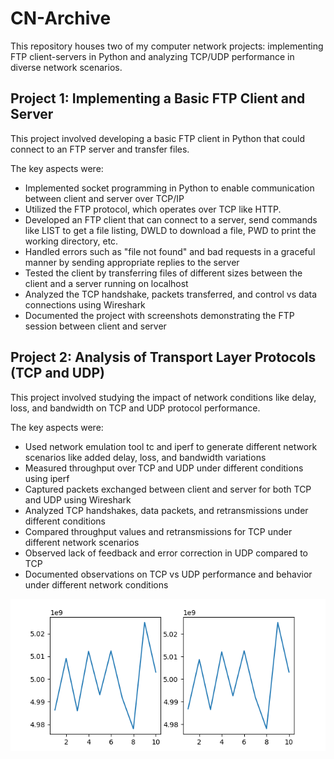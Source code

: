 # CN-Archive
This repository houses two of my computer network projects: implementing FTP client-servers in Python and analyzing TCP/UDP performance in diverse network scenarios.

## Project 1: Implementing a Basic FTP Client and Server

This project involved developing a basic FTP client in Python that could connect to an FTP server and transfer files.

The key aspects were:
- Implemented socket programming in Python to enable communication between client and server over TCP/IP
- Utilized the FTP protocol, which operates over TCP like HTTP.
- Developed an FTP client that can connect to a server, send commands like LIST to get a file listing, DWLD to download a file, PWD to print the working directory, etc.
- Handled errors such as "file not found" and bad requests in a graceful manner by sending appropriate replies to the server
- Tested the client by transferring files of different sizes between the client and a server running on localhost
- Analyzed the TCP handshake, packets transferred, and control vs data connections using Wireshark
- Documented the project with screenshots demonstrating the FTP session between client and server

## Project 2: Analysis of Transport Layer Protocols (TCP and UDP)

This project involved studying the impact of network conditions like delay, loss, and bandwidth on TCP and UDP protocol performance.

The key aspects were:
- Used network emulation tool tc and iperf to generate different network scenarios like added delay, loss, and bandwidth variations
- Measured throughput over TCP and UDP under different conditions using iperf
- Captured packets exchanged between client and server for both TCP and UDP using Wireshark
- Analyzed TCP handshakes, data packets, and retransmissions under different conditions
- Compared throughput values and retransmissions for TCP under different network scenarios
- Observed lack of feedback and error correction in UDP compared to TCP
- Documented observations on TCP vs UDP performance and behavior under different network conditions

<p align="center">
  <img src="https://github.com/MelvinMo/CN-Archive/blob/main/Project%202/Pictures/TCP/TCP%20-%20Ideal/Graph%20-%20Ideal.png" alt="IMG" />
</p>
